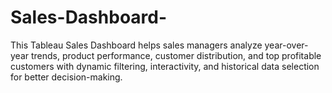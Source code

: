 # Sales-Dashboard-
This Tableau Sales Dashboard helps sales managers analyze year-over-year trends, product performance, customer distribution, and top profitable customers with dynamic filtering, interactivity, and historical data selection for better decision-making.
